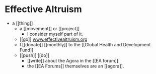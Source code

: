 # Effective Altruism

- a [[thing]]
	- a [[movement]] or [[project]]
		- I consider myself part of it.
	- [[go]] www.effectivealtruism.org
	- I [[donate]] [[monthly]] to the [[Global Health and Development Fund]]
	-  [[push]] [[do]] 
		-  [[write]] about the Agora in the [[EA forum]].
		- the [[EA Forums]] themselves are an [[agora]].

